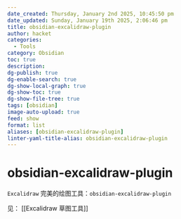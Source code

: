 ```yaml
---
date_created: Thursday, January 2nd 2025, 10:45:50 pm
date_updated: Sunday, January 19th 2025, 2:06:46 pm
title: obsidian-excalidraw-plugin
author: hacket
categories:
  - Tools
category: Obsidian
toc: true
description: 
dg-publish: true
dg-enable-search: true
dg-show-local-graph: true
dg-show-toc: true
dg-show-file-tree: true
tags: [obsidian]
image-auto-upload: true
feed: show
format: list
aliases: [obsidian-excalidraw-plugin]
linter-yaml-title-alias: obsidian-excalidraw-plugin
---
```


# obsidian-excalidraw-plugin

`Excalidraw` 完美的绘图工具：`obsidian-excalidraw-plugin`

见： [[Excalidraw 草图工具]]
